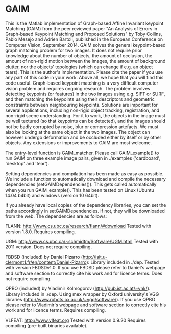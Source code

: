 # GAIM
This is the Matlab implementation of Graph-based Affine Invariant keypoint Matching (GAIM) from the peer reviewed paper "An Analysis of Errors in Graph-based Keypoint Matching and Proposed Solutions" by Toby Collins, Pablo Mesejo and Adrien Bartoli, published in the European Conference on Computer Vision, September 2014. GAIM solves the general keypoint-based graph matching problem for two images. It does not require prior knowledge about the number of objects, the amount of occlusion, the amount of non-rigid motion between the images, the amount of background clutter, nor the objects' topologies (which can change if e.g. an object tears). This is the author's implementation. Please cite the paper if you use any part of this code in your work. Above all, we hope that you will find this code useful.
Graph-based keypoint matching is a very difficult computer vision problem and requires ongoing research. The problem involves detecting keypoints (or features) in the two images using e.g. SIFT or SURF, and then matching the keypoints using their descriptors and geometric constraints between neighbouring keypoints. Solutions are important for several applications, including non-rigid object tracking, registration, and non-rigid scene understanding. For it to work, the objects in the image must be well textured (so that keypoints can be detected), and the images should not be badly corrupted by noise, blur or compression artefacts. We must also be looking at the same object in the two images. The object can however undergo deformation and be occluded either by itself or by other objects. Any extensions or improvements to GAIM are most welcome.

The entry-level function is GAIM_matcher. Please call GAIM_example() to run GAIM on three example image pairs, given in ./examples ('cardboard', 'desktop' and 'tear').

Setting dependencies and compilation has been made as easy as possible. We include a function to automatically download and compile the necessary dependencies (setGAIMDependencies()). This gets called automatically when you run GAIM_example(). This has been tested on Linux (Ubuntu 14.04 b4bit) and windows (version 10 64bit).

If you already have local copies of the dependency libraries, you can set the paths accordingly in setGAIMDependencies. If not, they will be downloaded from the web. The dependencies are as follows:


 FLANN: http://www.cs.ubc.ca/research/flann/#download
           Tested with version 1.8.0.
           Requires compiling.

 UGM: http://www.cs.ubc.ca/~schmidtm/Software/UGM.html
           Tested with 2011 version.
           Does not require compiling.

 FBDSD (included) by Daniel Pizarro (http://isit.u-clermont1.fr/en/content/Daniel-Pizarro): Library included in ./dep.
           Tested with version FBDSDv1.0. If you use FBDSD please refer to Daniel's webpage and
           software section to correctly cite his work and for licence terms.
           Does not require compiling.

 QPBO (included) by Vladimir Kolmogorov (http://pub.ist.ac.at/~vnk/). Library included in ./dep. Using mex
           wrapper by Oxford university's VGG libraries (http://www.robots.ox.ac.uk/~vgg/software/).
           If you use QPBO please refer to Vladimir's webpage and software section to correctly cite his
           work and for licence terms.
           Requires compiling.

 VLFEAT:   http://www.vlfeat.org
           Tested with version 0.9.20
           Requires compiling (pre-built binaries available).
